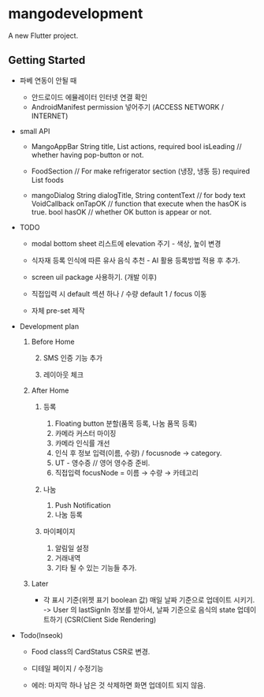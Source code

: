 # mangodevelopment

A new Flutter project.

## Getting Started

- 파베 연동이 안될 때
    - 안드로이드 에뮬레이터 인터넷 연결 확인
    - AndroidManifest permission 넣어주기 (ACCESS NETWORK / INTERNET)

- small API
    - MangoAppBar
           String title,
           List<Widget> actions,
           required bool isLeading // whether having pop-button or not.
    - FoodSection // For make refrigerator section (냉장, 냉동 등)
            required List<Food> foods

    - mangoDialog
          String dialogTitle,
          String contentText // for body text
          VoidCallback onTapOK // function that execute when the hasOK is true.
          bool hasOK // whether OK button is appear or not.


- TODO
    - modal bottom sheet
        리스트에 elevation 주기 - 색상, 높이 변경
    - 식자재 등록
        인식에 따른 유사 음식 추천 - AI 활용 등록방법 적용 후 추가.

    - screen uil package 사용하기. (개발 이후)

    - 직접입력 시 default 섹션 하나 / 수량 default 1 / focus 이동

    - 자체 pre-set 제작

- Development plan
    1. Before Home

        2) SMS 인증 기능 추가

        3) 레이아웃 체크

    2. After Home

        1) 등록

            1. Floating button 분할(품목 등록, 나눔 품목 등록)
            2. 카메라 커스터 마이징
            3. 카메라 인식률 개선
            4. 인식 후 정보 입력(이름, 수량) / focusnode → category.
            5. UT - 영수증 // 영어 영수증 준비.
            6. 직접입력 focusNode = 이름 → 수량 → 카테고리

        3) 나눔

            1. Push Notification
            2. 나눔 등록

        4) 마이페이지

            1. 알림일 설정
            2. 거래내역
            3. 기타 될 수 있는 기능들 추가.

    3. Later
        - 각 표시 기준(위젯 표기 boolean 값) 매일 날짜 기준으로 업데이트 시키기.
            -> User 의 lastSignIn 정보를 받아서, 날짜 기준으로 음식의 state 업데이트하기 (CSR(Client Side Rendering)

- Todo(Inseok)
    - Food class의 CardStatus CSR로 변경.
    - 디테일 페이지 / 수정기능

    - 에러: 마지막 하나 남은 것 삭제하면 화면 업데이트 되지 않음.